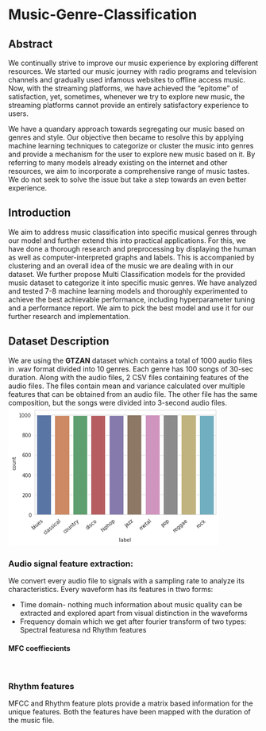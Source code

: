 # Music-Genre-Classification

## Abstract
We continually strive to improve our music experience by exploring different resources. We started our music journey with radio programs and television channels and gradually used infamous websites to offline access music. Now, with the streaming platforms, we have achieved the “epitome” of satisfaction, yet, sometimes, whenever we try to explore new music, the streaming platforms cannot provide an entirely satisfactory experience to users.

We have a quandary approach towards segregating our music based on genres and style. Our objective then became to resolve this by applying machine learning techniques to categorize or cluster the music into genres and provide a mechanism for the user to explore new music based on it. By referring to many models already existing on the internet and other resources, we aim to incorporate a comprehensive range of music tastes. We do not seek to solve the issue but take a step towards an even better experience.

## Introduction
We aim to address music classification into specific musical genres through our model and further extend this into practical applications. For this, we have done a thorough research and preprocessing by displaying the human as well as computer-interpreted graphs and labels. This is accompanied by clustering and an overall idea of the music we are dealing with in our dataset. We further propose Multi Classification models for the provided music dataset to categorize it into specific music genres. We have analyzed and tested 7-8 machine learning models and thoroughly experimented to achieve the best achievable performance, including hyperparameter tuning and a performance report. We aim to pick the best model and use it for our further research and implementation.

## Dataset Description
We are using the __GTZAN__ dataset which contains a total of 1000 audio files in .wav format divided into 10 genres. Each genre has 100 songs of 30-sec duration. Along with the audio files, 2 CSV files containing features of the audio files. The files contain mean and variance calculated over multiple features that can be obtained from an audio file. The other file has the same composition, but the songs were divided into 3-second audio files. 
![Genres](https://github.com/ashcode028/Music-Genre-Classification/blob/7aff7f3c06156814dca7298baec67d6cc87df4cc/Features_extracted_plots/Genre.png)
### Audio signal feature extraction:
We convert every audio file to signals with a sampling rate to analyze its characteristics. 
Every waveform has its features in ttwo forms:
- Time domain- nothing much information about music quality can be extracted and explored apart from visual distinction in the waveforms
- Frequency domain which we get after fourier transform of two types: Spectral featuresa nd Rhythm features
![]()
#### MFC coeffiecients
![]()
### Rhythm features
MFCC and Rhythm feature plots provide a matrix based information for the unique features. Both the features have been mapped with the duration of the music file.
